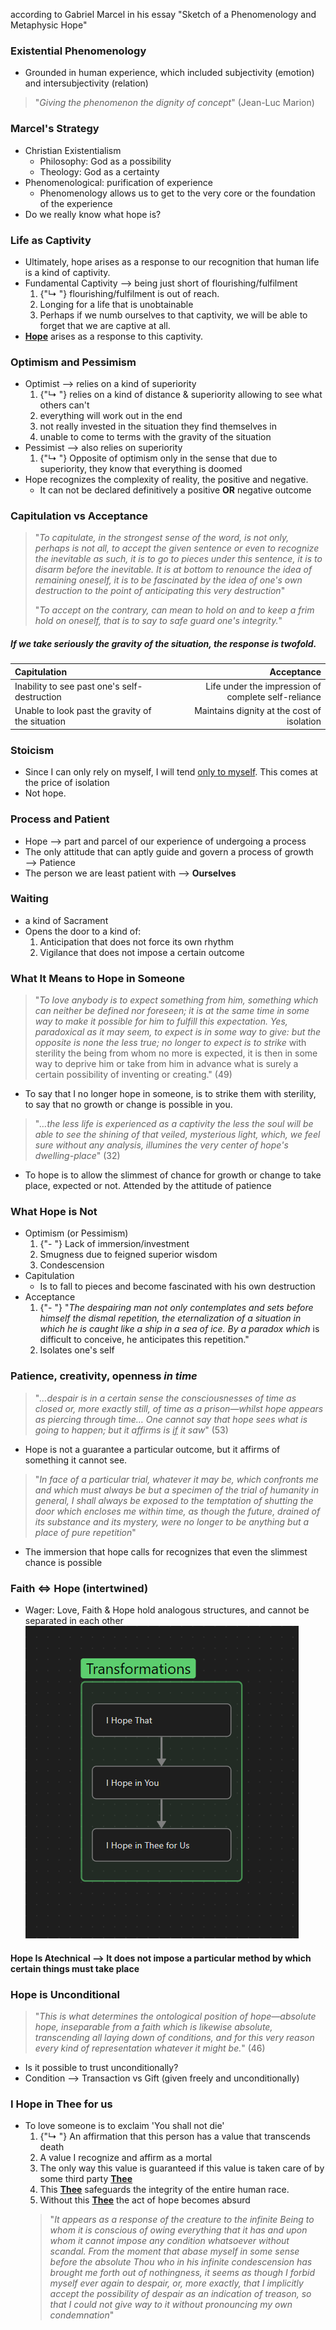 according to Gabriel Marcel in his essay "Sketch of a Phenomenology and Metaphysic Hope"
### Existential Phenomenology
- Grounded in human experience, which included subjectivity (emotion) and intersubjectivity (relation)
> "*Giving the phenomenon the dignity of concept*" (Jean-Luc Marion)

### Marcel's Strategy
- Christian Existentialism
	- Philosophy: God as a possibility
	- Theology: God as a certainty
- Phenomenological: purification of experience
	- Phenomenology allows us to get to the very core or the foundation of the experience
- Do we really know what hope is?

### Life as Captivity
- Ultimately, hope arises as a response to our recognition that human life is a kind of captivity.
- Fundamental Captivity ⟶ being just short of flourishing/fulfilment
	1. {"↳ "} flourishing/fulfilment is out of reach.
	2. Longing for a life that is unobtainable
	3. Perhaps if we numb ourselves to that captivity, we will be able to forget that we are captive at all.
- **<u>Hope</u>** arises as a response to this captivity.

### Optimism and Pessimism
- Optimist ⟶ relies on a kind of superiority
	1. {"↳ "} relies on a kind of distance & superiority allowing to see what others can't
	2. everything will work out in the end
	3. not really invested in the situation they find themselves in
	4. unable to come to terms with the gravity of the situation
- Pessimist ⟶ also relies on superiority
	1. {"↳ "} Opposite of optimism only in the sense that due to superiority, they know that everything is doomed
- Hope recognizes the complexity of reality, the positive and negative.
	- It can not be declared definitively a positive **OR** negative outcome

### Capitulation vs Acceptance
> "*To capitulate, in the strongest sense of the word, is not only, perhaps is not all, to accept the given sentence or even to recognize the inevitable as such, it is to go to pieces under this sentence, it is to disarm before the inevitable. It is at bottom to renounce the idea of remaining oneself, it is to be fascinated by the idea of one's own destruction to the point of anticipating this very destruction*"
> 
> "*To accept on the contrary, can mean to hold on and to keep a frim hold on oneself, that is to say to safe guard one's integrity.*" 

##### If we take seriously the gravity of the situation, the response is twofold.
| Capitulation                                     |                                          Acceptance |
| :----------------------------------------------- | --------------------------------------------------: |
| Inability to see past one's self-destruction     | Life under the impression of complete self-reliance |
| Unable to look past the gravity of the situation |          Maintains dignity at the cost of isolation |

### Stoicism
- Since I can only rely on myself, I will tend <u>only to myself</u>. This comes at the price of isolation
- Not hope.

### Process and Patient
- Hope ⟶ part and parcel of our experience of undergoing a process
- The only attitude that can aptly guide and govern a process of growth ⟶ Patience
- The person we are least patient with ⟶ **Ourselves**

### Waiting
- a kind of Sacrament
- Opens the door to a kind of:
	 1. Anticipation that does not force its own rhythm
	 2. Vigilance that does not impose a certain outcome

### What It Means to Hope in Someone
> "*To love anybody is to expect something from him, something which can neither be defined nor foreseen; it is at the same time in some way to make it possible for him to fulfill this expectation. Yes, paradoxical as it may seem, to expect is in some way to give: but the opposite is none the less true; no longer to expect is to strike* with sterility the being from whom no more is expected, it is then in some way to deprive him or take from him in advance what is surely a certain possibility of inventing or creating." (49)
- To say that I no longer hope in someone, is to strike them with sterility, to say that no growth or change is possible in you.

>"*…the less life is experienced as a captivity the less the soul will be able to see the shining of that veiled, mysterious light, which, we feel sure without any analysis, illumines the very center of hope's dwelling-place*" (32)
- To hope is to allow the slimmest of chance for growth or change to take place, expected or not. Attended by the attitude of patience

### What Hope is Not
- Optimism (or Pessimism)
	1. {"- "} Lack of immersion/investment
	2. Smugness due to feigned superior wisdom
	3. Condescension
- Capitulation
	- Is to fall to pieces and become fascinated with his own destruction
- Acceptance
	1. {"- "} "*The despairing man not only contemplates and sets before himself the dismal repetition, the eternalization of a situation in which he is caught like a ship in a sea of ice. By a paradox which* is difficult to conceive, he anticipates this repetition."
	2. Isolates one's self

### Patience, creativity, openness *in time*
> "*…despair is in a certain sense the consciousnesses of time as closed or, more exactly still, of time as a prison—whilst hope appears as piercing through time… One cannot say that hope sees what is going to happen; but it affirms is <u>if</u> it saw*" (53)
- Hope is not a guarantee a particular outcome, but it affirms of something it cannot see.

> "*In face of a particular trial, whatever it may be, which confronts me and which must always be but a specimen of the trial of humanity in general, I shall always be exposed to the temptation of shutting the door which encloses me within time, as though the future, drained of its substance and its mystery, were no longer to be anything but a place of pure repetition*"
- The immersion that hope calls for recognizes that even the slimmest chance is possible

### Faith ⇔ Hope (intertwined)
- Wager: Love, Faith & Hope hold analogous structures, and cannot be separated in each other
[![Transformations](Transformations.png)](obsidian://open?vault=Notes&file=Transformations.canvas)

#### Hope Is Atechnical ⟶ It does not impose a particular method by which certain things must take place

### Hope is Unconditional
> "*This is what determines the ontological position of hope—absolute hope, inseparable from a faith which is likewise absolute, transcending all laying down of conditions, and for this very reason every kind of representation whatever it might be.*" (46)
- Is it possible to trust unconditionally?
- Condition ⟶ Transaction vs Gift (given freely and unconditionally)

### I Hope in Thee for us
- To love someone is to exclaim 'You shall not die'
	1. {"↳ "} An affirmation that this person has a value that transcends death
	2. A value I recognize and affirm as a mortal
	3. The only way this value is guaranteed if this value is taken care of by some third party **<u>Thee</u>**
	4. This **<u>Thee</u>** safeguards the integrity of the entire human race.
	5. Without this **<u>Thee</u>** the act of hope becomes absurd
	> "*It appears as a response of the creature to the infinite Being to whom it is conscious of owing everything that it has and upon whom it cannot impose any condition whatsoever without scandal. From the moment that abase myself in some sense before the absolute Thou who in his infinite condescension has brought me forth out of nothingness, it seems as though I forbid myself ever again to despair, or, more exactly, that I implicitly accept the possibility of despair as an indication of treason, so that I could not give way to it without pronouncing my own condemnation*"